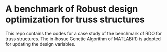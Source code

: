 # A benchmark of Robust design optimization for truss structures

This repo contains the codes for a case study of the benchmark of RDO for truss structures. The in-hosue Genetic Algorithm of MATLAB(R) is adopted for updating the design variables.
